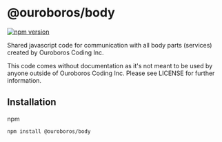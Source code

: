 # @ouroboros/body

[![npm version](https://img.shields.io/npm/v/@ouroboros/body.svg)](https://www.npmjs.com/package/@ouroboros/body)

Shared javascript code for communication with all body parts (services) created
by Ouroboros Coding Inc.

This code comes without documentation as it's not meant to be used by anyone
outside of Ouroboros Coding Inc. Please see LICENSE for further information.

## Installation
npm
```bash
npm install @ouroboros/body
```